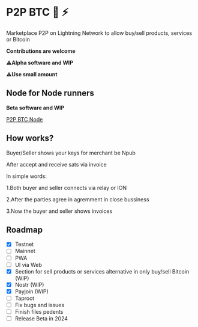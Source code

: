 # P2P BTC 🔑 ⚡

Marketplace P2P on Lightning Network to allow buy/sell products, services or Bitcoin

**Contributions are welcome**

⚠️**Alpha software and WIP**

⚠️**Use small amount**

## Node for Node runners

**Beta software and WIP**

[P2P BTC Node](https://github.com/AreaLayer/P2PBTC-Node/)

## How works? 

Buyer/Seller shows your keys for merchant be Npub

After accept and receive sats via invoice

In simple words:

1.Both buyer and seller connects via relay or ION

2.After the parties agree in agremment in close bussiness

3.Now the buyer and seller shows invoices

## Roadmap

- [X] Testnet
- [ ] Mainnet
- [ ] PWA
- [ ] UI via Web
- [x] Section for sell products or services alternative in only buy/sell Bitcoin (WIP)
- [x] Nostr (WIP)
- [x] Payjoin (WIP)
- [ ] Taproot
- [ ] Fix bugs and issues
- [ ] Finish files pedents
- [ ] Release Beta in 2024
